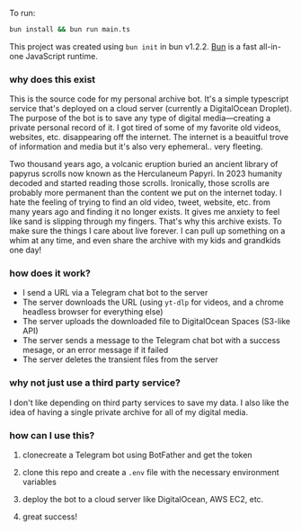 To run:

```bash
bun install && bun run main.ts
```

This project was created using `bun init` in bun v1.2.2. [Bun](https://bun.sh) is a fast all-in-one JavaScript runtime.

### why does this exist

This is the source code for my personal archive bot. It's a simple typescript service that's deployed on a cloud server (currently a DigitalOcean Droplet). The purpose of the bot is to save any type of digital media—creating a private personal record of it. I got tired of some of my favorite old videos, websites, etc. disappearing off the internet. The internet is a beauitful trove of information and media but it's also very ephemeral.. very fleeting. 

Two thousand years ago, a volcanic eruption buried an ancient library of papyrus scrolls now known as the Herculaneum Papyri. In 2023 humanity decoded and started reading those scrolls. Ironically, those scrolls are probably more permanent than the content we put on the internet today. I hate the feeling of trying to find an old video, tweet, website, etc. from many years ago and finding it no longer exists. It gives me anxiety to feel like sand is slipping through my fingers. That's why this archive exists. To make sure the things I care about live forever. I can pull up something on a whim at any time, and even share the archive with my kids and grandkids one day!

### how does it work?

- I send a URL via a Telegram chat bot to the server
- The server downloads the URL (using `yt-dlp` for videos, and a chrome headless browser for everything else)
- The server uploads the downloaded file to DigitalOcean Spaces (S3-like API)
- The server sends a message to the Telegram chat bot with a success mesage, or an error message if it failed
- The server deletes the transient files from the server

### why not just use a third party service?

I don't like depending on third party services to save my data. I also like the idea of having a single private archive for all of my digital media. 

### how can I use this?

1. clonecreate a Telegram bot using BotFather and get the token

2. clone this repo and create a `.env` file with the necessary environment variables

3. deploy the bot to a cloud server like DigitalOcean, AWS EC2, etc.

4. great success!
